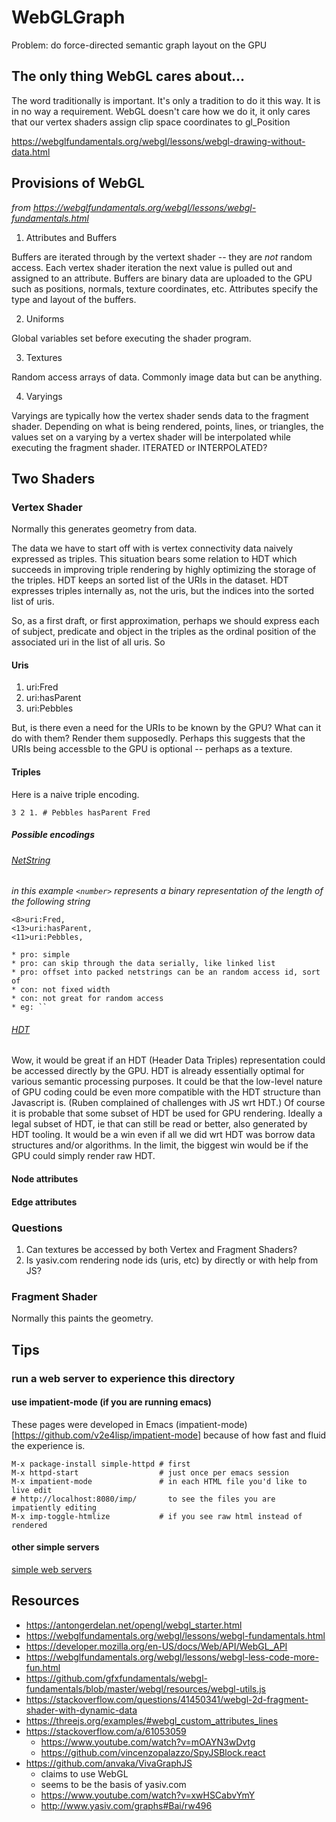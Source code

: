 # WebGLGraph

Problem: do force-directed semantic graph layout on the GPU


## The only thing WebGL cares about...

The word traditionally is important. It's only a tradition to do it this way. It is in no way a requirement. WebGL doesn't care how we do it, it only cares that our vertex shaders assign clip space coordinates to gl_Position

https://webglfundamentals.org/webgl/lessons/webgl-drawing-without-data.html

## Provisions of WebGL

*from https://webglfundamentals.org/webgl/lessons/webgl-fundamentals.html*

1. Attributes and Buffers

Buffers are iterated through by the vertext shader -- they are *not* random access.
Each vertex shader iteration the next value is pulled out and assigned to an attribute.
Buffers are binary data are uploaded to the GPU such as positions, normals, texture
coordinates, etc.  Attributes specify the type and layout of the buffers.

2. Uniforms

Global variables set before executing the shader program.

3. Textures

Random access arrays of data.  Commonly image data but can be anything.

4. Varyings

Varyings are typically how the vertex shader sends data to the fragment shader.
Depending on what is being rendered, points, lines, or triangles,
the values set on a varying by a vertex shader will be interpolated
while executing the fragment shader.  ITERATED or INTERPOLATED?

## Two Shaders

### Vertex Shader

Normally this generates geometry from data.

The data we have to start off with is vertex
connectivity data naively expressed as triples.
This situation bears some relation to HDT which
succeeds in improving triple rendering by highly
optimizing the storage of the triples.
HDT keeps an sorted list of the URIs in the dataset.
HDT expresses triples internally as, not the uris,
but the indices into the sorted list of uris.

So, as a first draft, or first approximation, perhaps
we should express each of subject, predicate and object
in the triples as the ordinal position of the associated
uri in the list of all uris.  So

#### Uris
1. uri:Fred
2. uri:hasParent
3. uri:Pebbles

But, is there even a need for the URIs to be known by the GPU?
What can it do with them? Render them supposedly.
Perhaps this suggests that the URIs being accessble to the GPU is optional --
perhaps as a texture.


#### Triples

Here is a naive triple encoding.

```
3 2 1. # Pebbles hasParent Fred
```

##### Possible encodings

###### [NetString](https://en.wikipedia.org/wiki/Netstring)

*in this example `<number>` represents a binary representation of the length of the following string*

```
<8>uri:Fred,
<13>uri:hasParent,
<11>uri:Pebbles,
```
	* pro: simple
	* pro: can skip through the data serially, like linked list
	* pro: offset into packed netstrings can be an random access id, sort of
	* con: not fixed width
	* con: not great for random access
	* eg: ``

###### [HDT](http://www.rdfhdt.org/hdt-binary-format/)

Wow, it would be great if an HDT (Header Data Triples) representation could be accessed directly by the GPU.
HDT is already essentially optimal for various semantic processing purposes.
It could be that the low-level nature of GPU coding could be even more compatible with
the HDT structure than Javascript is.
(Ruben complained of challenges with JS wrt HDT.)
Of course it is probable that some subset of HDT be used for GPU rendering. Ideally a legal subset of HDT, ie that can still be read or better, also generated by HDT tooling.
It would be a win even if all we did wrt HDT was borrow data structures and/or algorithms.
In the limit, the biggest win would be if the GPU could simply render raw HDT.



#### Node attributes

#### Edge attributes


### Questions
1. Can textures be accessed by both Vertex and Fragment Shaders?
1. Is yasiv.com rendering node ids (uris, etc) by directly or with help from JS?


### Fragment Shader

Normally this paints the geometry.


## Tips

### run a web server to experience this directory

#### use impatient-mode (if you are running emacs)

These pages were developed in Emacs (impatient-mode)[https://github.com/v2e4lisp/impatient-mode]
because of how fast and fluid the experience is.

    M-x package-install simple-httpd # first
    M-x httpd-start                  # just once per emacs session
    M-x impatient-mode               # in each HTML file you'd like to live edit
    # http://localhost:8080/imp/       to see the files you are impatiently editing
    M-x imp-toggle-htmlize           # if you see raw html instead of rendered

#### other simple servers

[simple web servers](https://gist.github.com/willurd/5720255)

## Resources

* https://antongerdelan.net/opengl/webgl_starter.html
* https://webglfundamentals.org/webgl/lessons/webgl-fundamentals.html
* https://developer.mozilla.org/en-US/docs/Web/API/WebGL_API
* https://webglfundamentals.org/webgl/lessons/webgl-less-code-more-fun.html
* https://github.com/gfxfundamentals/webgl-fundamentals/blob/master/webgl/resources/webgl-utils.js
* https://stackoverflow.com/questions/41450341/webgl-2d-fragment-shader-with-dynamic-data
* https://threejs.org/examples/#webgl_custom_attributes_lines
* https://stackoverflow.com/a/61053059
  * https://www.youtube.com/watch?v=mOAYN3wDvtg
  * https://github.com/vincenzopalazzo/SpyJSBlock.react
* https://github.com/anvaka/VivaGraphJS
  * claims to use WebGL
  * seems to be the basis of yasiv.com
  * https://www.youtube.com/watch?v=xwHSCabvYmY
  * http://www.yasiv.com/graphs#Bai/rw496
